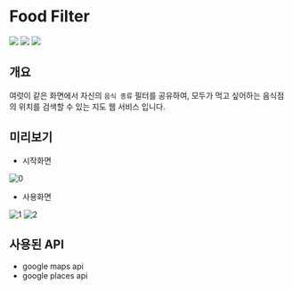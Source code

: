 # Food Filter

<p>
  <img src ="https://img.shields.io/badge/Javascript-F7DF1E?&style=flat-square&logo=Javascript&logoColor=black"/>
  <img src ="https://img.shields.io/badge/Vue.js-4FC08D?&style=flat-square&logo=Vue.js&logoColor=white"/>
  <img src ="https://img.shields.io/badge/Node.js-339933?&style=flat-square&logo=Node.js&logoColor=white"/>
</p>

## 개요

여럿이 같은 화면에서 자신의 `음식 종류` 필터를 공유하여, 모두가 먹고 싶어하는 음식점의 위치를 검색할 수 있는 지도 웹 서비스 입니다.

## 미리보기

* 시작화면

![0](https://user-images.githubusercontent.com/44913775/125246680-0f9e5400-e32d-11eb-9ec2-8abf95a6b19a.png)

* 사용화면

![1](https://user-images.githubusercontent.com/44913775/125244286-1bd4e200-e32a-11eb-9d0a-4702bf9bab21.png)
![2](https://user-images.githubusercontent.com/44913775/125244291-1d9ea580-e32a-11eb-8353-d5b0a111d69c.png)

## 사용된 API

* google maps api
* google places api
